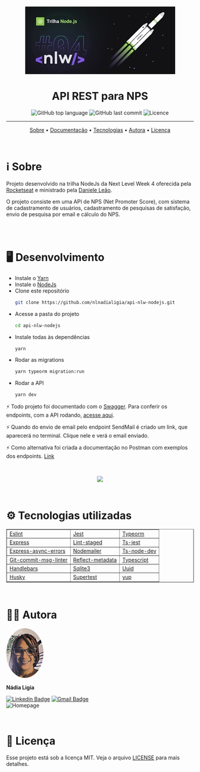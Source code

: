 <p align="center">
<img src="./assets/nodejs.jpg">
<h1 align="center">API REST para NPS</h1>
</p>

<p align="center">
<img alt="GitHub top language" src="https://img.shields.io/github/languages/top/nlnadialigia/api-nlw-nodejs?color=91091e">
<img alt="GitHub last commit" src="https://img.shields.io/github/last-commit/nlnadialigia/api-nlw-nodejs?color=91091e">
<img alt="Licence" src="https://img.shields.io/badge/licence-MIT-91091e">
</p>

---
<p align="center">
  <a href="#-information_source-sobre">Sobre</a> •
  <a href="#-desktop-computer-documentação">Documentação</a> • 
  <a href="#-gear-teccnologias-utilizadas">Tecnologias</a> • 
  <a href="#-woman_office_worker-autora">Autora</a> • 
  <a href="#-pencil-licença">Licença</a>
</p>
<br>

# ℹ️ Sobre

Projeto desenvolvido na trilha NodeJs da Next Level Week 4 oferecida pela [Rocketseat]() e ministrado pela [Daniele Leão](https://www.instagram.com/dani_leao/).

O projeto consiste em uma API de NPS (Net Promoter Score), com sistema de cadastramento de usuários, cadastramento de pesquisas de satisfação, envio de pesquisa por email e cálculo do NPS.

<br><br>

# 🖥️ Desenvolvimento

- Instale o [Yarn](https://yarnpkg.com/)
- Instale o [NodeJs](https://nodejs.org/en/)
- Clone este repositório
  ```bash
  git clone https://github.com/nlnadialigia/api-nlw-nodejs.git
  ```
- Acesse a pasta do projeto
  ```bash
  cd api-nlw-nodejs
  ```
- Instale todas às dependências
  ```bash
  yarn
  ```
- Rodar as migrations
  ```bash
  yarn typeorm migration:run
  ```
- Rodar a API
  ```bash
  yarn dev
  ```

⚡ Todo projeto foi documentado com o [Swagger](https://swagger.io). Para conferir os endpoints, com a API rodando, [acesse aqui](http://localhost:3090/doc).

⚡ Quando do envio de email pelo endpoint SendMail é criado um link, que aparecerá no terminal. Clique nele e verá o email enviado. 

⚡ Como alternativa foi criada a documentação no Postman com exemplos dos endpoints. [Link](https://documenter.getpostman.com/view/14773197/TWDfBrxo)

<br>
<p align="center">
  <img src="./assets/sendMail.gif">
</p>


<br>

# ⚙️ Tecnologias utilizadas

<table border="1" align="center" width="450">
  <tr>
    <td><a href="https://eslint.org">Eslint</a></td>
    <td><a href="https://jestjs.io">Jest</a></td>
    <td><a href="https://typeorm.io">Typeorm</a></td>
  </tr>
  <tr>
    <td><a href="https://expressjs.com/pt-br">Express</a></td>
    <td><a href="https://github.com/okonet/lint-staged">Lint-staged</a></td>
    <td><a href="https://www.npmjs.com/package/ts-jest">Ts-jest</a></td>
  </tr>
  <tr>
    <td><a href="https://www.npmjs.com/package/express-async-errors">Express-async-errors</a></td>
    <td><a href="https://nodemailer.com">Nodemailer</a></td>
    <td><a href="https://www.npmjs.com/package/ts-node-dev">Ts-node-dev</a></td>
  </tr>
  <tr>
    <td><a href="https://www.npmjs.com/package/git-commit-msg-linter">Git-commit-msg-linter</a></td>
    <td><a href="https://www.npmjs.com/package/reflect-metadata">Reflect-metadata</a></td>
    <td><a href="https://www.typescriptlang.org">Typescript</a></td>
  </tr>
  <tr>
    <td><a href="https://handlebarsjs.com">Handlebars</a></td>
    <td><a href="https://www.npmjs.com/package/sqlite3">Sqlite3</a></td>
    <td><a href="https://www.npmjs.com/package/uuid">Uuid</a></td>
  </tr>
  <tr>
    <td><a href="https://www.npmjs.com/package/husky">Husky</a></td>
    <td><a href="https://www.npmjs.com/package/supertest">Supertest</a></td>
    <td><a href="https://github.com/jquense/yup">yup</a></td>
  </tr>

</table>

<br>

# 👩‍💼 Autora
<img style="border-radius: 50%" src="./assets/picture.jpg" width="100px;" alt="Picture"/>
<p><b>Nádia Ligia</b></p>

[![Linkedin Badge](https://img.shields.io/badge/-nlnadialigia-91091e?style=flat&logo=Linkedin&logoColor=white&link=https://www.linkedin.com/in/nlnadialigia/)](https://www.linkedin.com/in/nlnadialigia/) 
[![Gmail Badge](https://img.shields.io/badge/-nlnadialigia@gmail.com-91091e?style=flat&logo=Gmail&logoColor=white&link=mailto:nlnadialigia@gmail.com)](mailto:nlnadialigia@gmail.com)<br>
<img alt="Homepage" src="https://img.shields.io/badge/homepage-https%3A%2F%2Fwww.nlnadialigia.com-91091e">

<br>

# 📝 Licença

Esse projeto está sob a licença MIT. Veja o arquivo [LICENSE](../../LICENSE) para mais detalhes.


